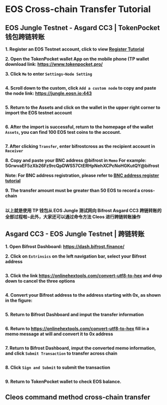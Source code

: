 # EOS Cross-chain Transfer Tutorial

## EOS Jungle Testnet - Asgard CC3 | TokenPocket 钱包跨链转账

**1. Register an EOS Testnet account, click to view [Register Tutorial](https://wiki.bifrost.finance/zh/help/eos-testnet-account-register.html)**

**2. Open the TokenPocket wallet App on the mobile phone (TP wallet download link: <https://www.tokenpocket.pro/>**

**3. Click `Me` to enter `Settings`-`Node Setting`**

<img :src="$withBase('/zh/tp-cross-transfer/tp-eos-crosschain-transfer-01.png')" alt="" width="30%" />

**4. Scroll down to the custom, click `Add a custom node` to copy and paste the node link: https://jungle.eosn.io:443**

<img :src="$withBase('/zh/tp-cross-transfer/tp-eos-crosschain-transfer-02.png')" alt="" width="30%" />

**5. Return to the Assets and click on the wallet in the upper right corner to import the EOS testnet account**

<img :src="$withBase('/zh/tp-cross-transfer/tp-eos-crosschain-transfer-03.png')" alt="" width="30%" />

**6. After the import is successful, return to the homepage of the wallet `Assets`, you can find 100 EOS test coins to the account.**

<img :src="$withBase('/zh/tp-cross-transfer/tp-eos-crosschain-transfer-04.png')" alt="" width="30%" />

**7. After clicking `Transfer`, enter bifrostcross as the recipient account in `Receiver`**

**8. Copy and paste your BNC address @bifrost in `Memo` For example: 5GrwvaEF5zXb26Fz9rcQpDWS57CtERHpNehXCPcNoHGKutQY@bifrost**

**Note: For BNC address registration, please refer to [BNC address register tutorial](https://wiki.bifrost.finance/zh/help/bnc-wallet-register-tutorials.html)**

**9. The transfer amount must be greater than 50 EOS to record a cross-chain**

<img :src="$withBase('/zh/tp-cross-transfer/tp-eos-crosschain-transfer-05.png')" alt="" width="30%" />

**以上就是使用 TP 钱包从 EOS Jungle 测试网向 Bifrost Asgard CC3 跨链转账的全部过程啦~此外，大家还可以通过命令方法 Cleos 进行跨链转账操作**

## Asgard CC3 - EOS Jungle Testnet | 跨链转账

**1. Open Bifrost Dashboard: <https://dash.bifrost.finance/>**

**2. Click on `Extrinsics` on the left navigation bar, select your Bifrost address**

<img :src="$withBase('/zh/eos-crosschain-transfer/eos-crosschain-transfer-01.png')" alt="" />

**3. Click the link <https://onlinehextools.com/convert-utf8-to-hex> and drop down to cancel the three options**

<img :src="$withBase('/zh/eos-crosschain-transfer/eos-crosschain-transfer-03.png')" alt="" />

**4. Convert your Bifrost address to the address starting with 0x, as shown in the figure:**

<img :src="$withBase('/zh/eos-crosschain-transfer/eos-crosschain-transfer-02.png')" alt="" />

**5. Return to Bifrost Dashboard and imput the transfer information**

<img :src="$withBase('/zh/eos-crosschain-transfer/eos-crosschain-transfer-04.png')" alt="" />

**6. Return to <https://onlinehextools.com/convert-utf8-to-hex> fill in a memo message at will and convert it to 0x address**

<img :src="$withBase('/zh/eos-crosschain-transfer/eos-crosschain-transfer-05.png')" alt="" />

**7. Return to Bifrost Dashboard, imput the converted memo information, and click `Submit Transaction` to transfer across chain**

<img :src="$withBase('/zh/eos-crosschain-transfer/eos-crosschain-transfer-06.png')" alt="" />

**8. Click `Sign and Submit` to submit the transaction**

<img :src="$withBase('/zh/eos-crosschain-transfer/eos-crosschain-transfer-07.png')" alt="" />

**9. Return to TokenPocket wallet to check EOS balance.**

## Cleos command method cross-chain transfer
